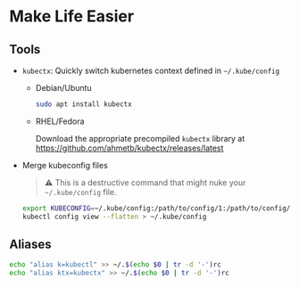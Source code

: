 # Make Life Easier

## Tools

- `kubectx`: Quickly switch kubernetes context defined in `~/.kube/config`

  - Debian/Ubuntu

    ```sh
    sudo apt install kubectx
    ```

  - RHEL/Fedora

    Download the appropriate precompiled `kubectx` library at https://github.com/ahmetb/kubectx/releases/latest

- Merge kubeconfig files

  > ⚠️ This is a destructive command that might nuke your `~/.kube/config` file.

  ```sh
  export KUBECONFIG=~/.kube/config:/path/to/config/1:/path/to/config/2 && \
  kubectl config view --flatten > ~/.kube/config
  ```

## Aliases

```sh
echo "alias k=kubectl" >> ~/.$(echo $0 | tr -d '-')rc
echo "alias ktx=kubectx" >> ~/.$(echo $0 | tr -d '-')rc
```
